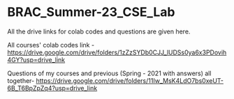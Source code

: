 # BRAC_Summer-23_CSE_Lab
All the drive links for colab codes and questions are given here.

All courses' colab codes link -
https://drive.google.com/drive/folders/1zZzSYDb0CJJ_lUDSs0ya6x3PDovih4GY?usp=drive_link

Questions of my courses and previous (Spring - 2021 with answers) all together- 
https://drive.google.com/drive/folders/11Iw_MsK4LdO7bs0xeUT-6B_T6BpZpZq4?usp=drive_link

